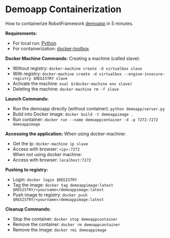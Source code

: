# Demoapp Containerization

How to containerize RobotFramework [demoapp](https://bitbucket.org/robotframework/webdemo) in 5 minutes.

**Requirements:**
* For local run: [Python](https://www.python.org/)
* For containerization: [docker-toolbox](https://www.docker.com/products/docker-toolbox)

**Docker Machine Commands:**
Creating a machine (called slave):  
* Without registry: `docker-machine create -d virtualbox slave`
* With registry: `docker-machine create -d virtualbox --engine-insecure-registry $REGISTRY slave`  
* Activate the machine: `eval $(docker-machine env slave)`  
* Deleting the machine: `docker-machine rm -f slave`

**Launch Commands:**
* Run the demoapp directly (without container): `python demoapp/server.py`
* Build into Docker image: `docker build -t demoappimage .`
* Run container: `docker run --name demoappcontainer -d -p 7272:7272 demoappimage`

**Accessing the application:**
When using docker-machine:  
* Get the ip: `docker-machine ip slave`  
* Access with browser: `<ip>:7272`  
When not using docker machine:  
* Access with browser: `localhost:7272`

**Pushing to registry:**  
* Login: `docker login $REGISTRY`  
* Tag the image: `docker tag demoappimage:latest $REGISTRY/<yourname>/demoappimage:latest`  
* Push image to registry: `docker push $REGISTRY/<yourname>/demoappimage:latest`

**Cleanup Commands:**
* Stop the container: `docker stop demoappcontainer`
* Remove the container: `docker rm demoappcontainer`
* Remove the image: `docker rmi demoappimage`

